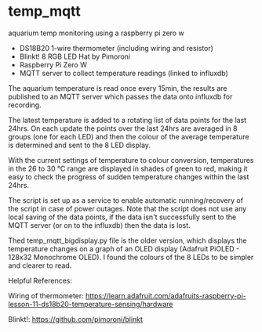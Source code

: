 # temp_mqtt
aquarium temp monitoring using a raspberry pi zero w

- DS18B20 1-wire thermometer (including wiring and resistor)
- Blinkt! 8 RGB LED Hat by Pimoroni
- Raspberry Pi Zero W
- MQTT server to collect temperature readings (linked to influxdb)

The aquarium temperature is read once every 15min, the results are published to an MQTT server which passes the data onto influxdb for recording. 

The latest temperature is added to a rotating list of data points for the last 24hrs. On each update the points over the last 24hrs are averaged in 8 groups (one for each LED) and then the colour of the average temperature is determined and sent to the 8 LED display. 

With the current settings of temperature to colour conversion, temperatures in the 26 to 30 °C range are displayed in shades of green to red, making it easy to check the progress of sudden temperature changes within the last 24hrs.


The script is set up as a service to enable automatic running/recovery of the script in case of power outages. Note that the script does not use any local saving of the data points, if the data isn't successfully sent to the MQTT server (or on to the influxdb) then the data is lost.


Thed temp_mqtt_bigdisplay.py file is the older version, which displays the temperature changes on a graph of an OLED display (Adafruit PiOLED - 128x32 Monochrome OLED). I found the colours of the 8 LEDs to be simpler and clearer to read.

Helpful References:

Wiring of thermometer: https://learn.adafruit.com/adafruits-raspberry-pi-lesson-11-ds18b20-temperature-sensing/hardware

Blinkt!: https://github.com/pimoroni/blinkt
